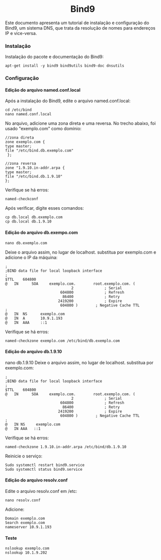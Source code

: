 <h1 align="center">Bind9</h1>
<p>Este documento apresenta um tutorial de instalação e configuração do Bind9, um sistema DNS, que trata da resolução de nomes para endereços IP e vice-versa.<p>


<h3>Instalação</h3>
Instalação do pacote e documentação do Bind9:

```apt-get install -y bind9 bind9utils bind9-doc dnsutils```

<h3>Configuração</h3>

<h4>Edição do arquivo named.conf.local</h4>

Após a instalação do Bind9, edite o arquivo named.conf.local:<br>
```
cd /etc/bind
nano named.conf.local
```


No arquivo, adicione uma zona direta e uma reversa. No trecho abaixo, foi usado "exemplo.com" como domínio:

```
//zona direta
zone exemplo.com { 
type master; 
file "/etc/bind.db.exemplo.com"
 };
 
//zona reversa
zone "1.9.10.in-addr.arpa { 
type master; 
file "/etc/bind.db.1.9.10" 
};
 ```
Verifique se há erros:

```named-checkconf```

Após verificar, digite esses comandos:<br>
```
cp db.local db.exemplo.com
cp db.local db.1.9.10
```
 
<h4>Edição do arquivo db.exempo.com</h4>

```nano db.exemplo.com```

Deixe o arquivo assim, no lugar de localhost. substitua por exemplo.com e adicione o IP da máquina:

```
;
;BIND data file for local loopback interface
;
$TTL	604800
@  	IN  	SOA  	exemplo.com.  		root.exemplo.com. (
                              2		         ; Serial
                         604800		         ; Refresh
                          86400		         ; Retry
                        2419200		         ; Expire
                         604800 )		 ; Negative Cache TTL
;
@	IN  NS 	    exemplo.com
@	IN  A       10.9.1.193
@	IN  AAA     ::1
```

Verifique se há erros:

```named-checkzone exemplo.com /etc/bind/db.exemplo.com```

<h4>Edição do arquivo db.1.9.10</h4>
nano db.1.9.10
Deixe o arquivo assim, no lugar de localhost. substitua por exemplo.com:

```
;
;BIND data file for local loopback interface
;
$TTL	604800
@  	IN  	SOA  	exemplo.com.  		root.exemplo.com. (
                              2		         ; Serial
                         604800		         ; Refresh
                          86400		         ; Retry
                        2419200		         ; Expire
                         604800 )		 ; Negative Cache TTL
;
@	IN NS	  exemplo.com
@	IN AAA	 ::1
```
Verifique se há erros:

```named-checkzone 1.9.10.in-addr.arpa /etc/bind/db.1.9.10```

Reinicie o serviço:

```
Sudo systemctl restart bind9.service
Sudo systemctl status bind9.service
```
<h4>Edição do arquivo resolv.conf</h4>

Edite o arquivo resolv.conf em /etc:

```nano resolv.conf```

Adicione:

```
Domain exemplo.com
Search exemplo.com
nameserver 10.9.1.193
```
 
<h4>Teste</h4>

```
nslookup exemplo.com
nslookup 10.1.9.202
```

